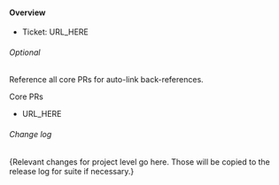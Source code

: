 #### Overview

- Ticket: URL_HERE

###### Optional

Reference all core PRs for auto-link back-references.

Core PRs
- URL_HERE

###### Change log

{Relevant changes for project level go here. Those will be copied to the release log for suite if necessary.}
